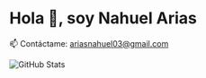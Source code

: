 # Hola 👋, soy Nahuel Arias

📫 Contáctame: ariasnahuel03@gmail.com  

![GitHub Stats](https://github-readme-stats.vercel.app/api?username=NahuelArias&show_icons=true)
